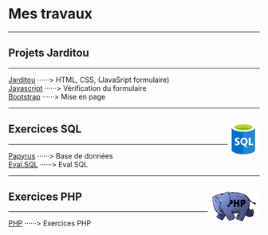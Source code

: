 # Mes travaux
---
## Projets Jarditou
___
[Jarditou](Accueil.html) ······> HTML, CSS, (JavaSript formulaire)  
[Javascript](https://github.com/Leiars/Javascriptest/index.html) ······> Vérification du formulaire  
[Bootstrap](https://github.com/Leiars/jarditou_bootstrap/index.html) ······> Mise en page 


---
## Exercices SQL <img align="right" src="src/img/SQL.png" alt="homepage" title="Struured Query Language" widht="auto" height="64px">
___
[Papyrus](https://github.com/Leiars/papyrus) ······> Base de données  
[Eval.SQL](https://github.com/Leiars/eval_sql) ······> Eval SQL  

---
## Exercices PHP <img align="right" src="src/img/php_anim.jpg" alt="PHP" title="PHP" widht="auto" height="64px">
___
[PHP](https://github.com/Leiars/php) ······> Exercices PHP